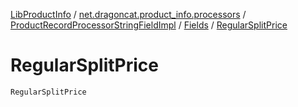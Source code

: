 [LibProductInfo](../../../index.md) / [net.dragoncat.product_info.processors](../../index.md) / [ProductRecordProcessorStringFieldImpl](../index.md) / [Fields](index.md) / [RegularSplitPrice](./-regular-split-price.md)

# RegularSplitPrice

`RegularSplitPrice`